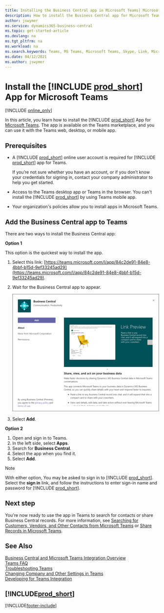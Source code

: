 ```yaml
---
title: Installing the Business Central app in Microsoft Teams| Microsoft Docs
description: How to install the Business Central app for Microsoft Teams.
author: jswymer
ms.service: dynamics365-business-central
ms.topic: get-started-article
ms.devlang: na
ms.tgt_pltfrm: na
ms.workload: na
ms.search.keywords: Teams, MS Teams, Microsoft Teams, Skype, Link, Microsoft 365, collaborate, collaboration, teamwork
ms.date: 04/12/2021
ms.author: jswymer
---
```


# Install the [!INCLUDE [prod_short](includes/prod_short.md)] App for Microsoft Teams

[!INCLUDE [online_only](includes/online_only.md)]

In this article, you learn how to install the [!INCLUDE [prod_short](includes/prod_short.md)] App for [Microsoft Teams](https://www.microsoft.com/en-us/microsoft-365/microsoft-teams). The app is available on the Teams marketplace, and you can use it with the Teams web, desktop, or mobile app.

## Prerequisites

- A [!INCLUDE [prod_short](includes/prod_short.md)] online user account is required for [!INCLUDE [prod_short](includes/prod_short.md)] app for Teams.

    If you’re not sure whether you have an account, or if you don’t know your credentials for signing in, contact your company administrator to help you get started.

- Access to the Teams desktop app or Teams in the browser. You can't install the [!INCLUDE [prod_short](includes/prod_short.md)] by using Teams mobile app.

- Your organization's policies allow you to install apps in Microsoft Teams.

## Add the Business Central app to Teams

There are two ways to install the Business Central app:

**Option 1**

This option is the quickest way to install the app.

1. Select this link: [https://teams.microsoft.com/l/app/84c2de91-84e8-4bbf-b15d-9ef33245ad29](https://teams.microsoft.com/l/app/84c2de91-84e8-4bbf-b15d-9ef33245ad29).

2. Wait for the Business Central app to appear.

    ![Install Business Central app in Teams.](media/teams-install-app.png)

3. Select **Add**.

**Option 2**

1. Open and sign in to Teams.
2. In the left side, select **Apps**.
3. Search for **Business Central**.
4. Select the app when you find it.
5. Select **Add**.

> [!NOTE]
> With either option, You may be asked to sign in to [!INCLUDE [prod_short](includes/prod_short.md)]. Select the **sign in** link, and follow the instructions to enter sign-in name and password for [!INCLUDE [prod_short](includes/prod_short.md)].

## Next step

You're now ready to use the app in Teams to search for contacts or share Business Central records. For more information, see [Searching for Customers, Vendors, and Other Contacts from Microsoft Teams](across-search-contacts-teams.md) or [Share Records in Microsoft Teams](across-working-with-teams.md).

## See Also

[Business Central and Microsoft Teams Integration Overview](across-teams-overview.md)  
[Teams FAQ](teams-faq.md)  
[Troubleshooting Teams](admin-teams-troubleshooting.md)  
[Changing Company and Other Settings in Teams](across-teams-settings.md)  
[Developing for Teams Integration](/dynamics365/business-central/dev-itpro/developer/devenv-develop-for-teams)  


## [!INCLUDE[prod_short](includes/free_trial_md.md)]  


[!INCLUDE[footer-include](includes/footer-banner.md)]